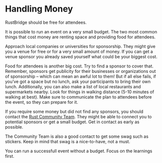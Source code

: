 # Handling Money

RustBridge should be free for attendees.

It is possible to run an event on a very small budget.
The two most common things that cost money are renting space and providing food for attendees.

Approach local companies or universities for sponsorship.
They might give you a venue for free or for a very small amount of money.
If you can get a venue sponsor you already saved yourself what could be your biggest cost. 

Food for attendees is another big cost. Try to find a sponsor to cover that.
Remember, sponsors get publicity for their businesses or organizations out of sponsorship – which can mean an awful lot to them! But if all else fails, if you’ve got a space but no lunch, ask your participants to bring their own lunch.
Additionally, you can also make a list of local restaurants and supermarkets nearby. Look for things in walking distance (5-10 minutes of walking at best).
Make sure to communicate the plan to attendees before the event, so they can prepare for it.

If you require some money but did not find any sponsors, you should contact the [Rust Community Team](mailto:community@rust-lang.org).
They might be able to connect you to potential sponsors or get a small budget.
Get in contact as early as possible.

The Community Team is also a good contact to get some swag such as stickers.
Keep in mind that swag is a nice-to-have, not a must.

You can run a successfull event without a budget.
Focus on the learnings first.
